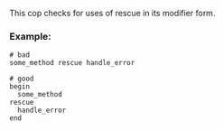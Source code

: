 This cop checks for uses of rescue in its modifier form.

### Example:
    # bad
    some_method rescue handle_error

    # good
    begin
      some_method
    rescue
      handle_error
    end